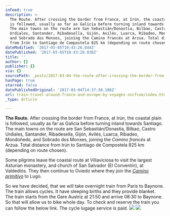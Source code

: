 ```yaml
---
inFeed: true
description: >-
  The Route. After crossing the border from France, at Irún, the coastal plain
  is followed, usually as far as Galicia before turning inland towards Santiago.
  The main towns on the route are San Sebastián/Donastia, Bilbao, Castro
  Urdiales, Santander, Ribadesella, Gijón, Avilés, Luarca, Ribadeo, Mondoñedo,
  and Sobrado dos Monxes, joining the Camino francés at Arzua. Total distance
  from Irún to Santiago de Compostela 825 km (depending on route chosen).
dateModified: '2017-03-05T10:43:26.844Z'
datePublished: '2017-03-05T10:43:28.038Z'
title: ''
author: []
publisher: {}
via: {}
sourcePath: _posts/2017-03-04-the-route-after-crossing-the-border-from-france-at-irun-t.md
hasPage: true
starred: false
datePublishedOriginal: '2017-03-04T14:37:38.186Z'
url: train-travel-around-france-and-europe-by-voyages-sncfcom/index.html
_type: Article

---
```

**The Route.** After crossing the border from France, at Irún, the coastal plain is followed, usually as far as Galicia before turning inland towards Santiago. The main towns on the route are San Sebastián/Donastia, Bilbao, Castro Urdiales, Santander, Ribadesella, Gijón, Avilés, Luarca, Ribadeo, Mondoñedo, and Sobrado dos Monxes, joining the _Camino francés_ at Arzua. Total distance from Irún to Santiago de Compostela 825 km (depending on route chosen).

Some pilgrims leave the coastal route at Villaviciosa to visit the largest Asturian monastery, and church of San Salvador (El Conventín), at Valdediós. They then continue to Oviedo where they join the _[Camino primitivo][0]_ to Lugo.

So we have decided, that we will take overnight train from Paris to Baynone. The train allows cycles. It have sleeping births and they provide blanket. The train starts from the Gare Austriz at 21:50 and arrive 08:30 to Baynone. So that will allow us to bike whole day. To check and reserve the train you can follow the below link. The cycle lugage service is paid.
![](https://the-grid-user-content.s3-us-west-2.amazonaws.com/db259b04-1da3-43d9-bad1-e496dbae8f7f.jpg)
![](https://the-grid-user-content.s3-us-west-2.amazonaws.com/8d84797c-fa68-404a-b609-e7de371c5196.jpg)

[0]: http://www.csj.org.uk/?page_id=227 "The Primitive Route"